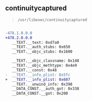 ## continuitycaptured

> `/usr/libexec/continuitycaptured`

```diff

-478.1.0.0.0
+478.2.0.0.0
   __TEXT.__text: 0xd7a0
   __TEXT.__auth_stubs: 0x650
   __TEXT.__objc_stubs: 0x1600

   __TEXT.__objc_classname: 0x148
   __TEXT.__objc_methtype: 0x4e9
   __TEXT.__const: 0x48
-  __TEXT.__info_plist: 0x5fc
+  __TEXT.__info_plist: 0x607
   __TEXT.__unwind_info: 0x398
   __DATA_CONST.__auth_got: 0x338
   __DATA_CONST.__got: 0x200

```
